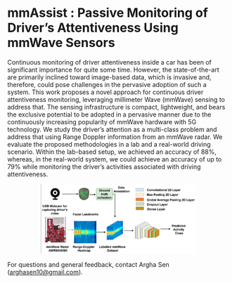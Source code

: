 # mmAssist : Passive Monitoring of Driver’s Attentiveness Using mmWave Sensors
Continuous monitoring of driver attentiveness inside a car has been of significant importance for quite some time. However, the state-of-the-art  are primarily inclined toward image-based data, which is invasive and, therefore, could pose challenges in the pervasive adoption of such a system. This work proposes a novel approach for continuous driver attentiveness monitoring, leveraging millimeter Wave (mmWave) sensing to address that. The sensing infrastructure is compact, lightweight, and bears the exclusive potential to be adopted in a pervasive manner due to the continuously increasing popularity of mmWave hardware with 5G technology. We study the driver’s attention as a multi-class problem and address that using Range Doppler information from an mmWave radar. We evaluate the proposed methodologies in a lab and a real-world driving scenario. Within the lab-based setup, we achieved an accuracy of 88%, whereas, in the real-world system, we could achieve an accuracy of up to 79% while monitoring the driver’s activities
associated with driving attentiveness.
<p align="center">
      <img src="mmassist.jpg" width="70%"/>
</p>

For questions and general feedback, contact Argha Sen (arghasen10@gmail.com).
